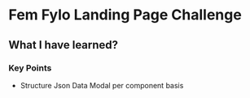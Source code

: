 # Fem Fylo Landing Page Challenge

## What I have learned?

### Key Points

- Structure Json Data Modal per component basis
